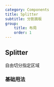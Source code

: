 ```yaml
---
category: Components
title: Splitter
subtitle: 分割面板
group:
    title: 布局
    order: 1
---
```


## Splitter

自由切分指定区域

### 基础用法

<code src="./index.tsx"></code>
